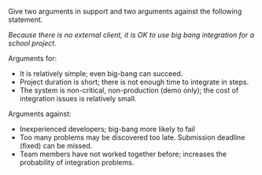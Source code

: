 <panel header="{{ icon_Q_A }} Big-bang integration in school projects">
<question has-input="true">

Give two arguments in support and two arguments against the following statement.

_Because there is no external client, it is OK to use big bang integration for a school project._

<div slot="answer">

Arguments for:

*	It is relatively simple; even big-bang can succeed.
*	Project duration is short; there is not enough time to integrate in steps.
*	The system is non-critical, non-production (demo only); the cost of integration issues is relatively small.

Arguments against:

*	Inexperienced developers; big-bang more likely to fail
*	Too many problems may be discovered too late. Submission deadline (fixed) can be missed.
*	Team members have not worked together before; increases the probability of integration problems.

</div>
</question>
</panel>
